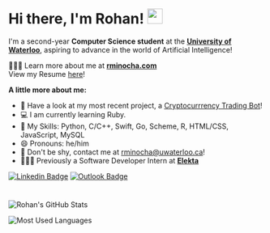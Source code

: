 # Hi there, I'm Rohan! <img src="https://raw.githubusercontent.com/MartinHeinz/MartinHeinz/master/wave.gif" width="30px">

I'm a second-year **Computer Science student** at the [**University of Waterloo**](https://cs.uwaterloo.ca/), aspiring to advance in the world of Artificial Intelligence!

👨🏻‍💻 Learn more about me at [**rminocha.com**](https://rminocha.com/) <br>
View my Resume [here](https://rohanxminocha.github.io/resume.pdf)!

**A little more about me:**
- 🤖 Have a look at my most recent project, a [Cryptocurrrency Trading Bot](https://github.com/rohanxminocha/crypto-trading-bot/)!
- 💻 I am currently learning Ruby.
- 🤹 My Skills: Python, C/C++, Swift, Go, Scheme, R, HTML/CSS, JavaScript, MySQL
- 😄 Pronouns: he/him
- 💬 Don't be shy, contact me at [rminocha@uwaterloo.ca](mailto:rminocha@uwaterloo.ca)!
- 🧑🏻‍⚕️ Previously a Software Developer Intern at [**Elekta**](https://www.elekta.com/)

[![Linkedin Badge](https://img.shields.io/badge/LinkedIn-0077B5?style=for-the-badge&logo=linkedin&logoColor=white)](https://www.linkedin.com/in/rohanminocha/)
[![Outlook Badge](https://img.shields.io/badge/Outlook-0078D4?style=for-the-badge&logo=microsoft-outlook&logoColor=white)](mailto:rminocha@uwaterloo.ca)

#
![Rohan's GitHub Stats](https://github-readme-stats.vercel.app/api?username=rohanxminocha&title_color=eba830&icon_color=bae67e&bg_color=171c28&text_color=f5f0e1&hide=issues&count_private=true&show_icons=true&custom_title=Rohan%27s%20GitHub%20Stats)

![Most Used Languages](https://github-readme-stats.vercel.app/api/top-langs/?username=rohanxminocha&layout=compact&langs_count=10&bg_color=171c28&text_color=f5f0e1&title_color=eba830)

<!--- rohanxminocha/rohanxminocha is a ✨ special ✨ repository because its `README.md` (this file) appears on your GitHub profile. You can click the Preview link to take a look at your changes. --->
